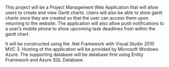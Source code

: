 This project will be a Project Management Web Application that will allow  users to create and view Gantt charts. Users will also be able to store gantt charts once they are created so that the user can access them upon returning to the website. The application will also allow push notifications to a user’s mobile phone to show upcoming task deadlines from within the gantt chart.

It will be constructed using the .Net Framework with Visual Studio 2010 MVC 3. Hosting of the application will be provided by Microsoft Windows Azure. The supporting database will be database first using Entity Framework and Azure SQL Database.